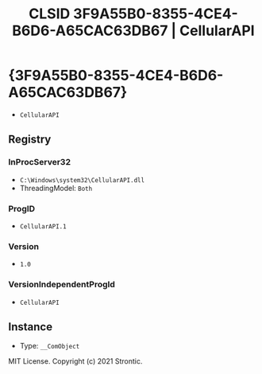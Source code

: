 ﻿---
title: "CLSID 3F9A55B0-8355-4CE4-B6D6-A65CAC63DB67 | CellularAPI"
excerpt: What is COM-Object CLSID 3F9A55B0-8355-4CE4-B6D6-A65CAC63DB67?
---

# {3F9A55B0-8355-4CE4-B6D6-A65CAC63DB67}

* `CellularAPI`

## Registry


### InProcServer32

* `C:\Windows\system32\CellularAPI.dll`
* ThreadingModel: `Both`

### ProgID

* `CellularAPI.1`

### Version

* `1.0`

### VersionIndependentProgId

* `CellularAPI`

## Instance

* Type: `__ComObject`

MIT License. Copyright (c) 2021 Strontic.


